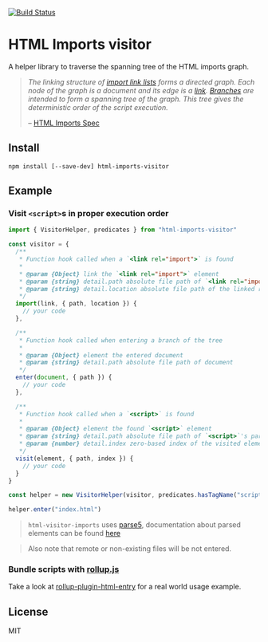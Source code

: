 [![Build Status](https://img.shields.io/travis/leogr/html-imports-visitor.svg?style=flat-square)](https://travis-ci.org/leogr/html-imports-visitor)

# HTML Imports visitor

A helper library to traverse the spanning tree of the HTML imports graph.

> *The linking structure of [import link lists](https://www.w3.org/TR/html-imports/#dfn-import-link-list) forms a directed graph.*
> *Each node of the graph is a document and its edge is a [link](https://www.w3.org/TR/html-imports/#dfn-import-link-link).*
> *[Branches](https://www.w3.org/TR/html-imports/#dfn-import-link-list-branch) are intended to form a spanning tree of the graph. This tree gives the deterministic order of the script execution.*
>
> &ndash; [HTML Imports Spec](https://www.w3.org/TR/html-imports/#import-dependent)

## Install

```
npm install [--save-dev] html-imports-visitor
```

## Example

### Visit `<script>`s in proper execution order

```js
import { VisitorHelper, predicates } from "html-imports-visitor"

const visitor = {
  /**
   * Function hook called when a `<link rel="import">` is found
   *
   * @param {Object} link the `<link rel="import">` element
   * @param {string} detail.path absolute file path of `<link rel="import">`'s parent element
   * @param {string} detail.location absolute file path of the linked resource
   */
  import(link, { path, location }) {
    // your code
  },

  /**
   * Function hook called when entering a branch of the tree
   *
   * @param {Object} element the entered document
   * @param {string} detail.path absolute file path of document
   */
  enter(document, { path }) {
    // your code
  },

  /**
   * Function hook called when a `<script>` is found
   *
   * @param {Object} element the found `<script>` element
   * @param {string} detail.path absolute file path of `<script>`'s parent element
   * @param {number} detail.index zero-based index of the visited element relative to its parent
   */
  visit(element, { path, index }) {
    // your code
  }
}

const helper = new VisitorHelper(visitor, predicates.hasTagName("script"))

helper.enter("index.html")
```

> `html-visitor-imports` uses [parse5](https://github.com/inikulin/parse5), documentation about parsed elements can be found [here](http://inikulin.github.io/parse5/modules/ast.html)

> Also note that remote or non-existing files will be not entered.

### Bundle scripts with [rollup.js](http://rollupjs.org/)

Take a look at [rollup-plugin-html-entry](https://github.com/leogr/rollup-plugin-html-entry) for a real world usage example.

## License
MIT
